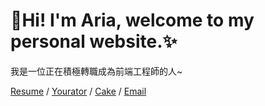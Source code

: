 :wave:Hi! I'm Aria, welcome to my personal website.:sparkles:
=============================================================

我是一位正在積極轉職成為前端工程師的人~

[Resume](https://aria-hawa.github.io/Aria-resume/) / [Yourator](https://www.yourator.co/r/bef8e1cf-7730-4f9d-9ac1-1db26b61aa11) / [Cake](https://www.cake.me/me/aria-li-21f880) / [Email](mailto:shigototravailler@gmail.com)
